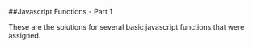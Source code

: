##Javascript Functions - Part 1

These are the solutions for several basic javascript functions that were assigned.
